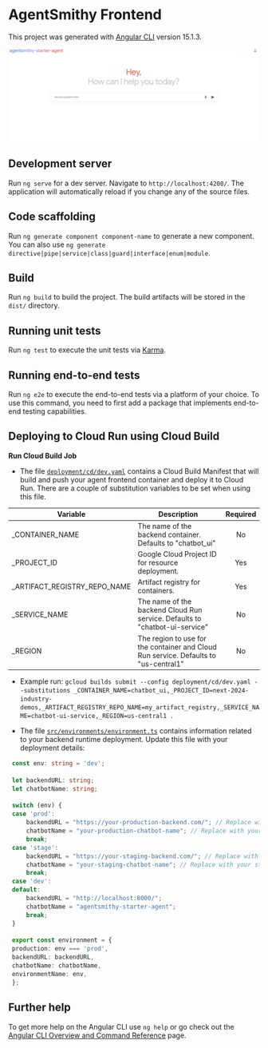 # AgentSmithy Frontend

This project was generated with [Angular CLI](https://github.com/angular/angular-cli) version 15.1.3.

<p align="left">
    <img src="src/assets/images/sample_screenshot.png" alt="sample" width="1000"/>
</p>

## Development server

Run `ng serve` for a dev server. Navigate to `http://localhost:4200/`. The application will automatically reload if you change any of the source files.

## Code scaffolding

Run `ng generate component component-name` to generate a new component. You can also use `ng generate directive|pipe|service|class|guard|interface|enum|module`.

## Build

Run `ng build` to build the project. The build artifacts will be stored in the `dist/` directory.

## Running unit tests

Run `ng test` to execute the unit tests via [Karma](https://karma-runner.github.io).

## Running end-to-end tests

Run `ng e2e` to execute the end-to-end tests via a platform of your choice. To use this command, you need to first add a package that implements end-to-end testing capabilities.

## Deploying to Cloud Run using Cloud Build
**Run Cloud Build Job**

   - The file [`deployment/cd/dev.yaml`](deployment/cd/dev.yaml) contains a Cloud Build Manifest that will build and push your agent frontend container and deploy it to Cloud Run. There are a couple of substitution variables to be set when using this file. 

   | Variable                               | Description                                                                           | Required |
   | ---------------------------------------| ------------------------------------------------------------------------------------- | :------: |
   | _CONTAINER_NAME                        | The name of the backend container. Defaults to "chatbot_ui"                           |   No     |
   | _PROJECT_ID                            | Google Cloud Project ID for resource deployment.                                      |   Yes    |
   | _ARTIFACT_REGISTRY_REPO_NAME           | Artifact registry for containers.                                                     |   Yes    |
   | _SERVICE_NAME                          | The name of the backend Cloud Run service. Defaults to "chatbot-ui-service"           |   No     |
   | _REGION                                | The region to use for the container and Cloud Run service. Defaults to "us-central1"  |   No     |

   - Example run:
   `gcloud builds submit --config deployment/cd/dev.yaml --substitutions _CONTAINER_NAME=chatbot_ui,_PROJECT_ID=next-2024-industry-demos,_ARTIFACT_REGISTRY_REPO_NAME=my_artifact_registry,_SERVICE_NAME=chatbot-ui-service,_REGION=us-central1 .`

   - The file [`src/environments/environment.ts`](src/environments/environment.ts) contains information related to your backend runtime deployment. Update this file with your deployment details:

   ```typescript
    const env: string = 'dev';

    let backendURL: string;
    let chatbotName: string;

    switch (env) {
    case 'prod':
        backendURL = "https://your-production-backend.com/"; // Replace with your production URL
        chatbotName = "your-production-chatbot-name"; // Replace with your production chatbot name
        break;
    case 'stage':
        backendURL = "https://your-staging-backend.com/"; // Replace with your staging URL
        chatbotName = "your-staging-chatbot-name"; // Replace with your staging chatbot name
        break;
    case 'dev':
    default:
        backendURL = "http://localhost:8000/";
        chatbotName = "agentsmithy-starter-agent";
        break;
    }

    export const environment = {
    production: env === 'prod',
    backendURL: backendURL,
    chatbotName: chatbotName,
    environmentName: env, 
    };
   ```
 

## Further help

To get more help on the Angular CLI use `ng help` or go check out the [Angular CLI Overview and Command Reference](https://angular.io/cli) page.
